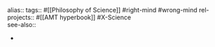 alias::
tags:: #[[Philosophy of Science]] #right-mind #wrong-mind 
rel-projects:: #[[AMT hyperbook]] #X-Science  
see-also::

-
